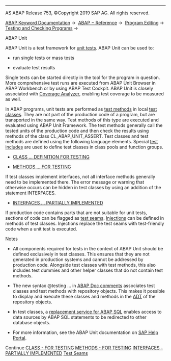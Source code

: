   

* * *

AS ABAP Release 753, ©Copyright 2019 SAP AG. All rights reserved.

[ABAP Keyword Documentation](javascript:call_link\('abenabap.htm'\)) →  [ABAP − Reference](javascript:call_link\('abenabap_reference.htm'\)) →  [Program Editing](javascript:call_link\('abenprogram_editing.htm'\)) →  [Testing and Checking Programs](javascript:call_link\('abenabap_tests.htm'\)) → 

ABAP Unit

ABAP Unit is a test framework for [unit tests](javascript:call_link\('abenunit_test_glosry.htm'\) "Glossary Entry"). ABAP Unit can be used to:

-   run single tests or mass tests

-   evaluate test results

Single texts can be started directly in the tool for the program in question. More comprehensive test runs are executed from ABAP Unit Browser in ABAP Workbench or by using ABAP Test Cockpit. ABAP Unit is closely associated with [Coverage Analyzer](javascript:call_link\('abencoverage_analyzer_glosry.htm'\) "Glossary Entry"), enabling test coverage to be measured as well.

In ABAP programs, unit tests are performed as [test methods](javascript:call_link\('abentest_method_glosry.htm'\) "Glossary Entry") in local [test classes](javascript:call_link\('abentest_class_glosry.htm'\) "Glossary Entry"). They are not part of the production code of a program, but are transported in the same way. Test methods of this type are executed and evaluated using ABAP Unit Framework. The test methods generally call the tested units of the production code and then check the results using methods of the class CL\_ABAP\_UNIT\_ASSERT. Test classes and test methods are defined using the following language elements. Special [test includes](javascript:call_link\('abentest_include_glosry.htm'\) "Glossary Entry") are used to define test classes in class pools and function groups.

-   [CLASS ... DEFINITION FOR TESTING](javascript:call_link\('abapclass_for_testing.htm'\))

-   [METHODS ... FOR TESTING](javascript:call_link\('abapmethods_testing.htm'\))

If test classes implement interfaces, not all interface methods generally need to be implemented there. The error message or warning that otherwise occurs can be hidden in test classes by using an addition of the statement INTERFACES.

-   [INTERFACES ... PARTIALLY IMPLEMENTED](javascript:call_link\('abapinterfaces_partially.htm'\))

If production code contains parts that are not suitable for unit tests, sections of code can be flagged as [test seams](javascript:call_link\('abentest_seams.htm'\)). [Injections](javascript:call_link\('abeninjection_glosry.htm'\) "Glossary Entry") can be defined in methods of test classes. Injections replace the test seams with test-friendly code when a unit test is executed.

Notes

-   All components required for tests in the context of ABAP Unit should be defined exclusively in test classes. This ensures that they are not generated in production systems and cannot be addressed by production code. Alongside test classes with test methods, this also includes test dummies and other helper classes that do not contain test methods.

-   The new syntax @testing ... in [ABAP Doc comments](javascript:call_link\('abenabap_doc_comment_glosry.htm'\) "Glossary Entry") associates test classes and test methods with repository objects. This makes it possible to display and execute these classes and methods in the [ADT](javascript:call_link\('abenadt_glosry.htm'\) "Glossary Entry") of the repository objects.

-   In test classes, a [replacement service for ABAP SQL](javascript:call_link\('abencl_osql_replace.htm'\)) enables access to data sources by ABAP SQL statements to be redirected to other database objects.

-   For more information, see the ABAP Unit documentation on [SAP Help Portal](http://help.sap.com).

Continue
[CLASS - FOR TESTING](javascript:call_link\('abapclass_for_testing.htm'\))
[METHODS - FOR TESTING](javascript:call_link\('abapmethods_testing.htm'\))
[INTERFACES - PARTIALLY IMPLEMENTED](javascript:call_link\('abapinterfaces_partially.htm'\))
[Test Seams](javascript:call_link\('abentest_seams.htm'\))